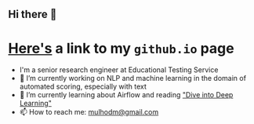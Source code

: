 ## Hi there 👋

# [Here's](http://mulhod.github.io/) a link to my `github.io` page

- I'm a senior research engineer at Educational Testing Service
- 🔭 I’m currently working on NLP and machine learning in the domain of automated scoring, especially with text
- 🌱 I’m currently learning about Airflow and reading ["Dive into Deep Learning"](https://d2l.ai/index.html)
- 📫 How to reach me: mulhodm@gmail.com

